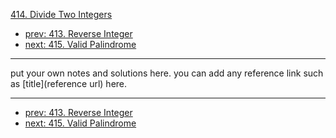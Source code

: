 [414. Divide Two Integers](http://www.lintcode.com/problem/divide-two-integers)

- [prev: 413. Reverse Integer](413-reverse-integer.md)
- [next: 415. Valid Palindrome](415-valid-palindrome.md)

---

put your own notes and solutions here.
you can add any reference link such as [title](reference url) here.

---

- [prev: 413. Reverse Integer](413-reverse-integer.md)
- [next: 415. Valid Palindrome](415-valid-palindrome.md)
